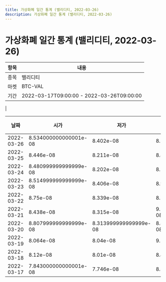 ```yaml
---
title: 가상화폐 일간 통계 (밸리디티, 2022-03-26)
description: 가상화폐 일간 통계 (밸리디티, 2022-03-26)
---
```


가상화폐 일간 통계 (밸리디티, 2022-03-26)
===

|항목|내용|
|--|--|
|종목|밸리디티|
|마켓|BTC-VAL|\i|종류|일 단위 캔들|
|기간|2022-03-17T09:00:00 - 2022-03-26T09:00:00
|

|날짜|시가|저가|고가|종가|비고|
|--|--|--|--|--|--|
|2022-03-26|8.534000000000001e-08|8.402e-08|8.542e-08|8.402e-08|    |
|2022-03-25|8.446e-08|8.211e-08|8.833e-08|8.500000000000001e-08|    |
|2022-03-24|8.480999999999999e-08|8.202e-08|8.588e-08|8.317000000000001e-08|    |
|2022-03-23|8.514999999999999e-08|8.406e-08|8.918e-08|8.577999999999999e-08|    |
|2022-03-22|8.75e-08|8.339e-08|8.752e-08|8.514999999999999e-08|    |
|2022-03-21|8.438e-08|8.315e-08|9.246000000000001e-08|8.756e-08|    |
|2022-03-20|8.807999999999999e-08|8.313999999999999e-08|8.890000000000001e-08|8.438e-08|    |
|2022-03-19|8.064e-08|8.04e-08|9.5e-08|8.807999999999999e-08|    |
|2022-03-18|8.12e-08|8.01e-08|8.497e-08|8.064e-08|    |
|2022-03-17|7.843000000000001e-08|7.746e-08|8.356e-08|8.12e-08|    |
